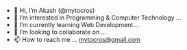 - 👋 Hi, I’m Akash (@mytocros)
- 👀 I’m interested in Programming & Computer Technology ...
- 🌱 I’m currently learning Web Development...
- 💞️ I’m looking to collaborate on ...
- 📫 How to reach me ... mytocros@gmail.com

<!---
mytocros/mytocros is a ✨ special ✨ repository because its `README.md` (this file) appears on your GitHub profile.
You can click the Preview link to take a look at your changes.
--->
